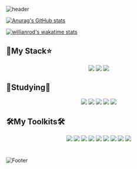 <!--Header-->
![header](https://capsule-render.vercel.app/api?type=waving&color=0:12c2e9,50:c471ed,100:f64f59&height=250&section=header&text=Wellcome✋&desc=어서오세요&fontSize=60&fontAlign=2&fontAlignY=2&fontColor=fff)
<!--CalculateRanksAPI-->
[![Anurag's GitHub stats](https://github-readme-stats.vercel.app/api?username=yujinkim1&count_private=true&title_color=fff&text_color=fff&bg_color=30,12c2e9,c471ed,f64f59)](https://github.com/anuraghazra/github-readme-stats)
<!--WakatimeStats-->
[![willianrod's wakatime stats](https://github-readme-stats.vercel.app/api/wakatime?username=yujinkim1)](https://github.com/anuraghazra/github-readme-stats)
<!--SheidsBadgeform-->
## 🚀My Stack⭐️
<div align=center>
    <img src="https://img.shields.io/badge/HTML5-E34F26?style=flat-square&logo=HTML5&logoColor=fff"/>
    <img src="https://img.shields.io/badge/CSS3-1572B6?style=flat-square&logo=CSS3&logoColor=fff"/>
    <img src="https://img.shields.io/badge/JavaScript-F7DF1E?style=flat-square&logo=JavaScript&logoColor=fff"/>
</div>

## 📖Studying📖
<div align=center>
    <img src="https://img.shields.io/badge/Python-3776AB?style=flat-square&logo=Python&logoColor=fff"/>
    <img src="https://img.shields.io/badge/React-61DAFB?style=flat-square&logo=React&logoColor=fff"/>
    <img src="https://img.shields.io/badge/TypeScript-3178C6?style=flat-square&logo=TypeScript&logoColor=fff"/>
    <img src="https://img.shields.io/badge/Three.js-000000?style=flat-square&logo=Three.js&logoColor=fff"/>
    <img src="https://img.shields.io/badge/Swift-F05138?style=flat-square&logo=Swift&logoColor=fff"/>
    
</div>   

## 🛠My Toolkits🛠
<div align=center>
    <img src="https://img.shields.io/badge/VScode-007ACC?style=flat-square&logo=VisualStudioCode&logoColor=fff"/>
    <img src="https://img.shields.io/badge/Xcode-147EFB?style=flat-square&logo=Xcode&logoColor=fff"/>
    <img src="https://img.shields.io/badge/EclipseIDE-2C2255?style=flat-square&logo=EclipseIDE&logoColor=fff"/>
    <img src="https://img.shields.io/badge/AndroidStudio-3DDC84?style=flat-square&logo=AndroidStudio&logoColor=fff"/>
    <img src="https://img.shields.io/badge/Wireshark-1679A7?style=flat-square&logo=Wireshark&logoColor=fff"/>
    <img src="https://img.shields.io/badge/UnrealEngine-0E1128?style=flat-square&logo=UnrealEngine&logoColor=fff"/>
    <img src="https://img.shields.io/badge/MicrosoftOffice-D83B01?style=flat-square&logo=MicrosoftOffice&logoColor=fff"/>
    <img src="https://img.shields.io/badge/Trello-0052CC?style=flat-square&logo=Trello&logoColor=fff"/>
    <img src="https://img.shields.io/badge/Notion-000000?style=flat-square&logo=Notion&logoColor=fff"/>
</div>   

#

<!--
[⏏️ Go to top](#🚀my-stack⭐️){: .text-right}
 -->
 
<!-- Footer -->
![Footer](https://capsule-render.vercel.app/api?type=waving&color=0:f64f59,50:c471ed,100:12c2e9&height=200&section=footer)
